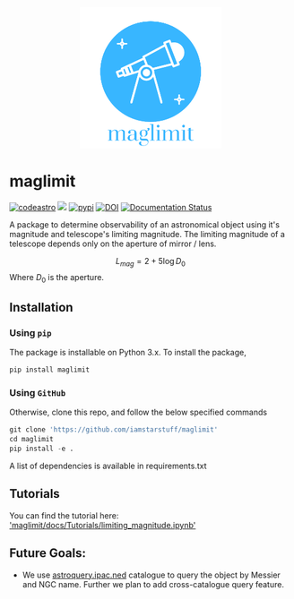 <p align="center">
   <img src="maglimit_logo.png" width=50% height=50%/>
</p>

# maglimit

[![codeastro](https://img.shields.io/badge/Made%20at-Code/Astro-blueviolet.svg)](https://semaphorep.github.io/codeastro/)
![](https://img.shields.io/github/license/iamstarstuff/maglimit)
[![pypi](https://img.shields.io/pypi/v/maglimit)](https://pypi.org/project/maglimit/)
[![DOI](https://zenodo.org/badge/506751105.svg)](https://zenodo.org/badge/latestdoi/506751105)
[![Documentation Status](https://readthedocs.org/projects/maglimit/badge/?version=latest)](https://maglimit.readthedocs.io/en/latest/?badge=latest)

A package to determine observability of an astronomical object using it's magnitude and telescope's limiting magnitude.
The limiting magnitude of a telescope depends only on the aperture of mirror / lens.  


$$L_{mag} = 2 + 5\log{D_0}$$
Where $D_0$ is the aperture.  



## Installation

### Using `pip`
The package is installable on Python 3.x. To install the package,

```python
pip install maglimit
```

### Using `GitHub`
Otherwise, clone this repo, and follow the below specified commands

```python
git clone 'https://github.com/iamstarstuff/maglimit'
cd maglimit
pip install -e .
```
A list of dependencies is available in requirements.txt

 ## Tutorials
 You can find the tutorial here: ['maglimit/docs/Tutorials/limiting_magnitude.ipynb'](https://github.com/iamstarstuff/maglimit/blob/main/docs/Tutorial/limiting_magnitude.ipynb)


 ## Future Goals:
 - We use [astroquery.ipac.ned](https://astroquery.readthedocs.io/en/latest/ipac/ned/ned.html) catalogue to query the object by Messier and NGC name. 
    Further we plan to add cross-catalogue query feature.